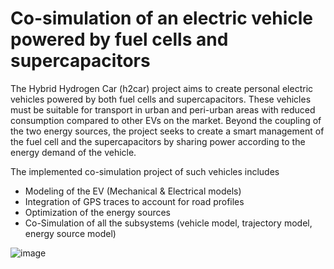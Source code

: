 # Co-simulation of an electric vehicle powered by fuel cells and supercapacitors

The Hybrid Hydrogen Car (h2car) project aims to create personal electric vehicles powered by both fuel cells and supercapacitors. 
These vehicles must be suitable for transport in urban and peri-urban areas with reduced consumption compared to other EVs on the market. 
Beyond the coupling of the two energy sources, the project seeks to create a smart management of the fuel cell and the supercapacitors by sharing power according to the energy demand of the vehicle.

The implemented co-simulation project of such vehicles includes
- Modeling of the EV (Mechanical & Electrical models)
- Integration of GPS traces to account for road profiles
- Optimization of the energy sources
- Co-Simulation of all the subsystems (vehicle model, trajectory model, energy source model)




![image](https://user-images.githubusercontent.com/86517743/184301793-2f7c688b-5c84-4d33-9b57-9ce195b6b476.png)
